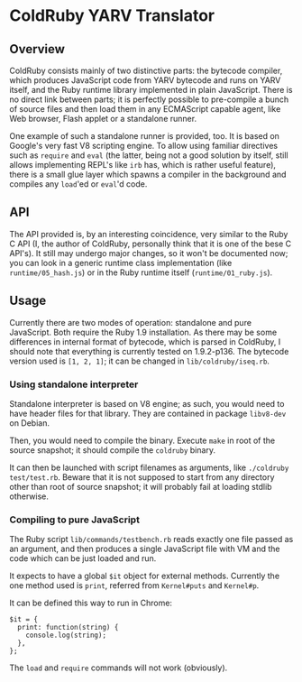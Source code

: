 ColdRuby YARV Translator
========================

Overview
--------

ColdRuby consists mainly of two distinctive parts: the bytecode compiler, 
which produces JavaScript code from YARV bytecode and runs on YARV itself, and 
the Ruby runtime library implemented in plain JavaScript. There is no direct 
link between parts; it is perfectly possible to pre-compile a bunch of source 
files and then load them in any ECMAScript capable agent, like Web browser, 
Flash applet or a standalone runner.

One example of such a standalone runner is provided, too. It is based on 
Google's very fast V8 scripting engine. To allow using familiar directives 
such as `require` and `eval` (the latter, being not a good solution by itself, 
still allows implementing REPL's like `irb` has, which is rather useful 
feature), there is a small glue layer which spawns a compiler in the 
background and compiles any `load`'ed or `eval`'d code.

API
---

The API provided is, by an interesting coincidence, very similar to the Ruby C 
API (I, the author of ColdRuby, personally think that it is one of the bese C 
API's). It still may undergo major changes, so it won't be documented now; you 
can look in a generic runtime class implementation (like `runtime/05_hash.js`) 
or in the Ruby runtime itself (`runtime/01_ruby.js`).

Usage
-----

Currently there are two modes of operation: standalone and pure JavaScript. 
Both require the Ruby 1.9 installation. As there may be some differences in 
internal format of bytecode, which is parsed in ColdRuby, I should note that 
everything is currently tested on 1.9.2-p136. The bytecode version used is 
`[1, 2, 1]`; it can be changed in `lib/coldruby/iseq.rb`.

### Using standalone interpreter ###

Standalone interpreter is based on V8 engine; as such, you would need to have 
header files for that library. They are contained in package `libv8-dev` on 
Debian.

Then, you would need to compile the binary. Execute `make` in root of the 
source snapshot; it should compile the `coldruby` binary.

It can then be launched with script filenames as arguments, like `./coldruby 
test/test.rb`. Beware that it is not supposed to start from any directory 
other than root of source snapshot; it will probably fail at loading stdlib 
otherwise.

### Compiling to pure JavaScript ###

The Ruby script `lib/commands/testbench.rb` reads exactly one file passed as 
an argument, and then produces a single JavaScript file with VM and the code 
which can be just loaded and run.

It expects to have a global `$it` object for external methods. Currently the 
one method used is `print`, referred from `Kernel#puts` and `Kernel#p`.

It can be defined this way to run in Chrome:

    $it = {
      print: function(string) {
        console.log(string);
      },
    };

The `load` and `require` commands will not work (obviously).
